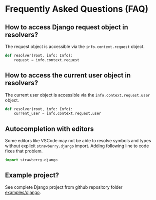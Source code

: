 # Frequently Asked Questions (FAQ)

## How to access Django request object in resolvers?

The request object is accessible via the `info.context.request` object.

```python
def resolver(root, info: Info):
    request = info.context.request
```

## How to access the current user object in resolvers?

The current user object is accessible via the `info.context.request.user` object.

```python
def resolver(root, info: Info):
    current_user = info.context.request.user
```

## Autocompletion with editors

Some editors like VSCode may not be able to resolve symbols and types without explicit `strawberry.django` import. Adding following line to code fixes that problem.

```python
import strawberry.django
```

## Example project?

See complete Django project from github repository folder [examples/django](https://github.com/strawberry-graphql/strawberry-graphql-django/tree/main/examples/django).
